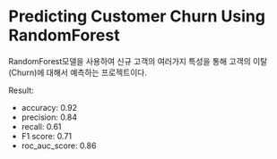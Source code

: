 
# Predicting Customer Churn Using RandomForest
RandomForest모델을 사용하여 신규 고객의 여러가지 특성을 통해 고객의 이탈(Churn)에 대해서 예측하는 프로젝트이다.

Result: 
- accuracy: 0.92
- precision: 0.84
- recall: 0.61
- F1 score: 0.71
- roc_auc_score: 0.86
